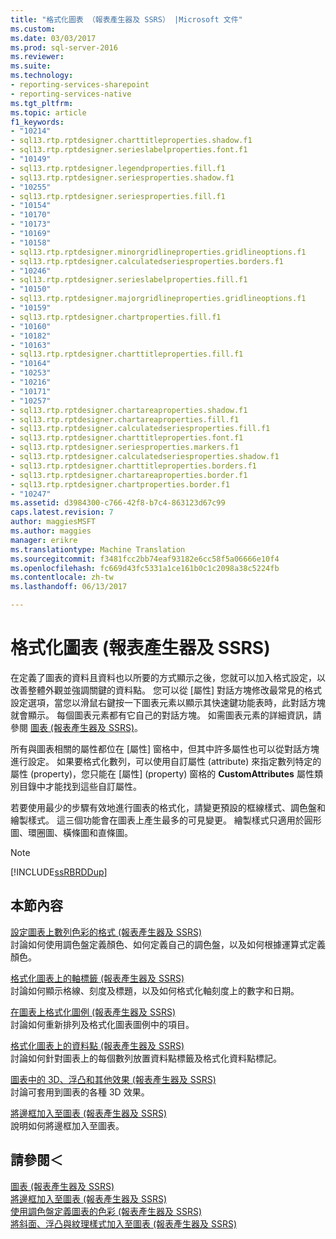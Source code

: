 ```yaml
---
title: "格式化圖表 （報表產生器及 SSRS） |Microsoft 文件"
ms.custom: 
ms.date: 03/03/2017
ms.prod: sql-server-2016
ms.reviewer: 
ms.suite: 
ms.technology:
- reporting-services-sharepoint
- reporting-services-native
ms.tgt_pltfrm: 
ms.topic: article
f1_keywords:
- "10214"
- sql13.rtp.rptdesigner.charttitleproperties.shadow.f1
- sql13.rtp.rptdesigner.serieslabelproperties.font.f1
- "10149"
- sql13.rtp.rptdesigner.legendproperties.fill.f1
- sql13.rtp.rptdesigner.seriesproperties.shadow.f1
- "10255"
- sql13.rtp.rptdesigner.seriesproperties.fill.f1
- "10154"
- "10170"
- "10173"
- "10169"
- "10158"
- sql13.rtp.rptdesigner.minorgridlineproperties.gridlineoptions.f1
- sql13.rtp.rptdesigner.calculatedseriesproperties.borders.f1
- "10246"
- sql13.rtp.rptdesigner.serieslabelproperties.fill.f1
- "10150"
- sql13.rtp.rptdesigner.majorgridlineproperties.gridlineoptions.f1
- "10159"
- sql13.rtp.rptdesigner.chartproperties.fill.f1
- "10160"
- "10182"
- "10163"
- sql13.rtp.rptdesigner.charttitleproperties.fill.f1
- "10164"
- "10253"
- "10216"
- "10171"
- "10257"
- sql13.rtp.rptdesigner.chartareaproperties.shadow.f1
- sql13.rtp.rptdesigner.chartareaproperties.fill.f1
- sql13.rtp.rptdesigner.calculatedseriesproperties.fill.f1
- sql13.rtp.rptdesigner.charttitleproperties.font.f1
- sql13.rtp.rptdesigner.seriesproperties.markers.f1
- sql13.rtp.rptdesigner.calculatedseriesproperties.shadow.f1
- sql13.rtp.rptdesigner.charttitleproperties.borders.f1
- sql13.rtp.rptdesigner.chartareaproperties.border.f1
- sql13.rtp.rptdesigner.chartproperties.border.f1
- "10247"
ms.assetid: d3984300-c766-42f8-b7c4-863123d67c99
caps.latest.revision: 7
author: maggiesMSFT
ms.author: maggies
manager: erikre
ms.translationtype: Machine Translation
ms.sourcegitcommit: f3481fcc2bb74eaf93182e6cc58f5a06666e10f4
ms.openlocfilehash: fc669d43fc5331a1ce161b0c1c2098a38c5224fb
ms.contentlocale: zh-tw
ms.lasthandoff: 06/13/2017

---
```

# <a name="formatting-a-chart-report-builder-and-ssrs"></a>格式化圖表 (報表產生器及 SSRS)
  在定義了圖表的資料且資料也以所要的方式顯示之後，您就可以加入格式設定，以改善整體外觀並強調關鍵的資料點。 您可以從 [屬性] 對話方塊修改最常見的格式設定選項，當您以滑鼠右鍵按一下圖表元素以顯示其快速鍵功能表時，此對話方塊就會顯示。 每個圖表元素都有它自己的對話方塊。 如需圖表元素的詳細資訊，請參閱 [圖表 &#40;報表產生器及 SSRS&#41;](../../reporting-services/report-design/charts-report-builder-and-ssrs.md)。  
  
 所有與圖表相關的屬性都位在 [屬性] 窗格中，但其中許多屬性也可以從對話方塊進行設定。 如果要格式化數列，可以使用自訂屬性 (attribute) 來指定數列特定的屬性 (property)，您只能在 [屬性] (property) 窗格的 **CustomAttributes** 屬性類別目錄中才能找到這些自訂屬性。  
  
 若要使用最少的步驟有效地進行圖表的格式化，請變更預設的框線樣式、調色盤和繪製樣式。 這三個功能會在圖表上產生最多的可見變更。 繪製樣式只適用於圓形圖、環圈圖、橫條圖和直條圖。  
  
> [!NOTE]  
>  [!INCLUDE[ssRBRDDup](../../includes/ssrbrddup-md.md)]  
  
## <a name="in-this-section"></a>本節內容  
 [設定圖表上數列色彩的格式 &#40;報表產生器及 SSRS&#41;](../../reporting-services/report-design/formatting-series-colors-on-a-chart-report-builder-and-ssrs.md)  
 討論如何使用調色盤定義顏色、如何定義自己的調色盤，以及如何根據運算式定義顏色。  
  
 [格式化圖表上的軸標籤 &#40;報表產生器及 SSRS&#41;](../../reporting-services/report-design/formatting-axis-labels-on-a-chart-report-builder-and-ssrs.md)  
 討論如何顯示格線、刻度及標題，以及如何格式化軸刻度上的數字和日期。  
  
 [在圖表上格式化圖例 &#40;報表產生器及 SSRS&#41;](../../reporting-services/report-design/chart-legend-formatting-report-builder.md)  
 討論如何重新排列及格式化圖表圖例中的項目。  
  
 [格式化圖表上的資料點 &#40;報表產生器及 SSRS&#41;](../../reporting-services/report-design/formatting-data-points-on-a-chart-report-builder-and-ssrs.md)  
 討論如何針對圖表上的每個數列放置資料點標籤及格式化資料點標記。  
  
 [圖表中的 3D、浮凸和其他效果 &#40;報表產生器及 SSRS&#41;](../../reporting-services/report-design/chart-effects-3d-bevel-and-other-report-builder.md)  
 討論可套用到圖表的各種 3D 效果。  
  
 [將邊框加入至圖表 &#40;報表產生器及 SSRS&#41;](../../reporting-services/report-design/add-a-border-frame-to-a-chart-report-builder-and-ssrs.md)  
 說明如何將邊框加入至圖表。  
  
## <a name="see-also"></a>請參閱＜  
 [圖表 &#40;報表產生器及 SSRS&#41;](../../reporting-services/report-design/charts-report-builder-and-ssrs.md)   
 [將邊框加入至圖表 &#40;報表產生器及 SSRS&#41;](../../reporting-services/report-design/add-a-border-frame-to-a-chart-report-builder-and-ssrs.md)   
 [使用調色盤定義圖表的色彩 &#40;報表產生器及 SSRS&#41;](../../reporting-services/report-design/define-colors-on-a-chart-using-a-palette-report-builder-and-ssrs.md)   
 [將斜面、浮凸與紋理樣式加入至圖表 &#40;報表產生器及 SSRS&#41;](../../reporting-services/report-design/chart-effects-add-bevel-emboss-or-texture-report-builder.md)  
  
  
